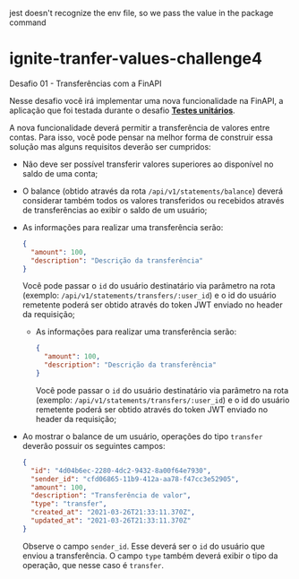 jest doesn't recognize the env file, so we pass the value in the package command

# ignite-tranfer-values-challenge4

Desafio 01 - Transferências com a FinAPI

Nesse desafio você irá implementar uma nova funcionalidade na FinAPI, a aplicação que foi testada durante o desafio **[Testes unitários](https://www.notion.so/Desafio-01-Testes-unit-rios-0321db2af07e4b48a85a1e4e360fcd11)**.

A nova funcionalidade deverá permitir a transferência de valores entre contas. Para isso, você pode pensar na melhor forma de construir essa solução mas alguns requisitos deverão ser cumpridos:

- Não deve ser possível transferir valores superiores ao disponível no saldo de uma conta;
- O balance (obtido através da rota `/api/v1/statements/balance`) deverá considerar também todos os valores transferidos ou recebidos através de transferências ao exibir o saldo de um usuário;
- As informações para realizar uma transferência serão:

  ```json
  {
    "amount": 100,
    "description": "Descrição da transferência"
  }
  ```

  Você pode passar o `id` do usuário destinatário via parâmetro na rota (exemplo: `/api/v1/statements/transfers/:user_id`) e o id do usuário remetente poderá ser obtido através do token JWT enviado no header da requisição;

  - As informações para realizar uma transferência serão:

    ```json
    {
      "amount": 100,
      "description": "Descrição da transferência"
    }
    ```

    Você pode passar o `id` do usuário destinatário via parâmetro na rota (exemplo: `/api/v1/statements/transfers/:user_id`) e o id do usuário remetente poderá ser obtido através do token JWT enviado no header da requisição;

- Ao mostrar o balance de um usuário, operações do tipo `transfer` deverão possuir os seguintes campos:
  ```json
  {
    "id": "4d04b6ec-2280-4dc2-9432-8a00f64e7930",
    "sender_id": "cfd06865-11b9-412a-aa78-f47cc3e52905",
    "amount": 100,
    "description": "Transferência de valor",
    "type": "transfer",
    "created_at": "2021-03-26T21:33:11.370Z",
    "updated_at": "2021-03-26T21:33:11.370Z"
  }
  ```
  Observe o campo `sender_id`. Esse deverá ser o `id` do usuário que enviou a transferência.
  O campo `type` também deverá exibir o tipo da operação, que nesse caso é `transfer`.
